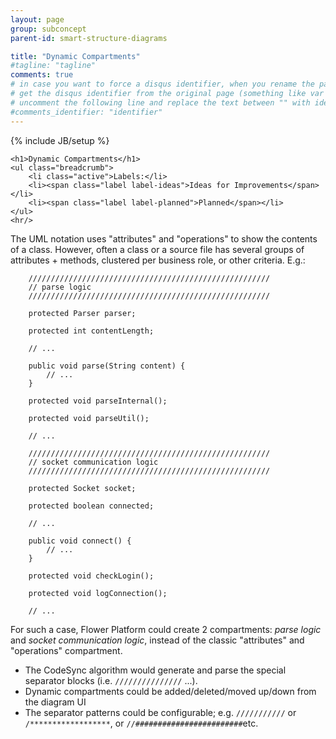 ```yaml
---
layout: page
group: subconcept
parent-id: smart-structure-diagrams

title: "Dynamic Compartments"
#tagline: "tagline"
comments: true
# in case you want to force a disqus identifier, when you rename the page
# get the disqus identifier from the original page (something like var disqus_identifier = 'ident';),
# uncomment the following line and replace the text between "" with ident
#comments_identifier: "identifier"
---
```

{% include JB/setup %}

<div>

	<h1>Dynamic Compartments</h1>
    <ul class="breadcrumb">
	    <li class="active">Labels:</li>
	    <li><span class="label label-ideas">Ideas for Improvements</span></li>
	    <li><span class="label label-planned">Planned</span></li>
    </ul>
    <hr/>
</div>

The UML notation uses "attributes" and "operations" to show the contents of a class. However, often a class or a source file has several groups of attributes + methods, clustered per business role, or other criteria. E.g.:

		//////////////////////////////////////////////////////
		// parse logic
		//////////////////////////////////////////////////////
		
		protected Parser parser;
		
		protected int contentLength;
		
		// ...
		
		public void parse(String content) {
			// ...
		}
		
		protected void parseInternal();
		
		protected void parseUtil();
		
		// ...
		
		//////////////////////////////////////////////////////
		// socket communication logic
		//////////////////////////////////////////////////////
		
		protected Socket socket;
		
		protected boolean connected;
		
		// ...
		
		public void connect() {
			// ...
		}
		
		protected void checkLogin();
		
		protected void logConnection();
		
		// ...
		
For such a case, Flower Platform could create 2 compartments: *parse logic* and *socket communication logic*, instead of the classic "attributes" and "operations" compartment. 
* The CodeSync algorithm would generate and parse the special separator blocks (i.e. `///////////////` ...).
* Dynamic compartments could be added/deleted/moved up/down from the diagram UI
* The separator patterns could be configurable; e.g. `///////////` or `/******************`, or `//########################`etc.  